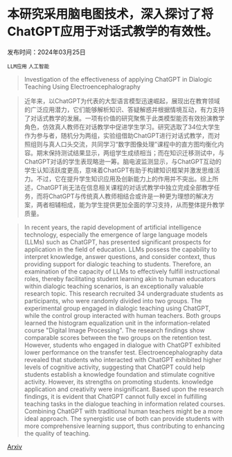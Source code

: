# 本研究采用脑电图技术，深入探讨了将ChatGPT应用于对话式教学的有效性。

发布时间：2024年03月25日

`LLM应用` `人工智能`

> Investigation of the effectiveness of applying ChatGPT in Dialogic Teaching Using Electroencephalography

> 近年来，以ChatGPT为代表的大型语言模型迅速崛起，展现出在教育领域的广泛应用潜力，它们能够解析知识、答疑解惑并根据情境互动，有力支持了对话式教学的发展。一项有价值的研究聚焦于此类模型能否有效扮演教学角色，仿效真人教师在对话教学中促进学生学习。研究选取了34位大学生作为参与者，随机分为两组，实验组借助ChatGPT进行对话式教学，而对照组则与真人口头交流，共同学习“数字图像处理”课程中的直方图均衡化内容。期末保持测试结果显示，两组学生成绩相当；而在知识迁移测试中，与ChatGPT对话的学生表现略逊一筹。脑电波监测显示，与ChatGPT互动的学生认知活跃度更高，意味着ChatGPT有助于构建知识框架并激发思维活力。不过，它在提升学生知识应用及创新能力上的作用并不突出。综上所述，ChatGPT尚无法在信息相关课程的对话式教学中独立完成全部教学任务，而将ChatGPT与传统真人教师相结合或许是一种更为理想的解决方案，两者相辅相成，能为学生提供更加全面的学习支持，从而整体提升教学质量。

> In recent years, the rapid development of artificial intelligence technology, especially the emergence of large language models (LLMs) such as ChatGPT, has presented significant prospects for application in the field of education. LLMs possess the capability to interpret knowledge, answer questions, and consider context, thus providing support for dialogic teaching to students. Therefore, an examination of the capacity of LLMs to effectively fulfill instructional roles, thereby facilitating student learning akin to human educators within dialogic teaching scenarios, is an exceptionally valuable research topic. This research recruited 34 undergraduate students as participants, who were randomly divided into two groups. The experimental group engaged in dialogic teaching using ChatGPT, while the control group interacted with human teachers. Both groups learned the histogram equalization unit in the information-related course "Digital Image Processing". The research findings show comparable scores between the two groups on the retention test. However, students who engaged in dialogue with ChatGPT exhibited lower performance on the transfer test. Electroencephalography data revealed that students who interacted with ChatGPT exhibited higher levels of cognitive activity, suggesting that ChatGPT could help students establish a knowledge foundation and stimulate cognitive activity. However, its strengths on promoting students. knowledge application and creativity were insignificant. Based upon the research findings, it is evident that ChatGPT cannot fully excel in fulfilling teaching tasks in the dialogue teaching in information related courses. Combining ChatGPT with traditional human teachers might be a more ideal approach. The synergistic use of both can provide students with more comprehensive learning support, thus contributing to enhancing the quality of teaching.

[Arxiv](https://arxiv.org/abs/2403.16687)